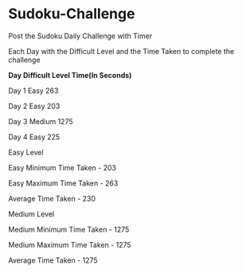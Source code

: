 # Sudoku-Challenge
Post the Sudoku Daily Challenge with Timer

Each Day with the Difficult Level and the Time Taken to complete the challenge





**Day      Difficult Level      Time(In Seconds)**


Day 1        Easy                  263


Day 2        Easy                  203


Day 3        Medium                  1275


Day 4        Easy                  225


Easy Level

Easy Minimum Time Taken - 203

Easy Maximum Time Taken - 263

Average Time Taken - 230

Medium Level

Medium Minimum Time Taken - 1275

Medium Maximum Time Taken - 1275

Average Time Taken - 1275

